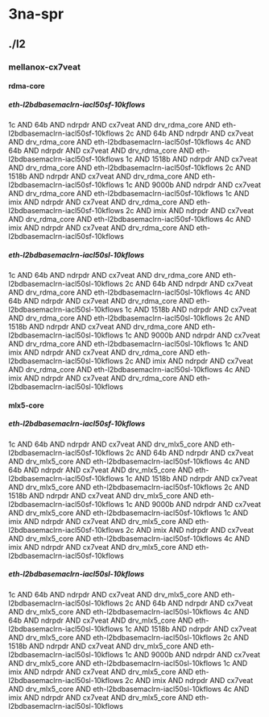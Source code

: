 # 3na-spr
## ./l2
### mellanox-cx7veat
#### rdma-core
##### eth-l2bdbasemaclrn-iacl50sf-10kflows
1c AND 64b AND ndrpdr AND cx7veat AND drv_rdma_core AND eth-l2bdbasemaclrn-iacl50sf-10kflows
2c AND 64b AND ndrpdr AND cx7veat AND drv_rdma_core AND eth-l2bdbasemaclrn-iacl50sf-10kflows
4c AND 64b AND ndrpdr AND cx7veat AND drv_rdma_core AND eth-l2bdbasemaclrn-iacl50sf-10kflows
1c AND 1518b AND ndrpdr AND cx7veat AND drv_rdma_core AND eth-l2bdbasemaclrn-iacl50sf-10kflows
2c AND 1518b AND ndrpdr AND cx7veat AND drv_rdma_core AND eth-l2bdbasemaclrn-iacl50sf-10kflows
1c AND 9000b AND ndrpdr AND cx7veat AND drv_rdma_core AND eth-l2bdbasemaclrn-iacl50sf-10kflows
1c AND imix AND ndrpdr AND cx7veat AND drv_rdma_core AND eth-l2bdbasemaclrn-iacl50sf-10kflows
2c AND imix AND ndrpdr AND cx7veat AND drv_rdma_core AND eth-l2bdbasemaclrn-iacl50sf-10kflows
4c AND imix AND ndrpdr AND cx7veat AND drv_rdma_core AND eth-l2bdbasemaclrn-iacl50sf-10kflows
##### eth-l2bdbasemaclrn-iacl50sl-10kflows
1c AND 64b AND ndrpdr AND cx7veat AND drv_rdma_core AND eth-l2bdbasemaclrn-iacl50sl-10kflows
2c AND 64b AND ndrpdr AND cx7veat AND drv_rdma_core AND eth-l2bdbasemaclrn-iacl50sl-10kflows
4c AND 64b AND ndrpdr AND cx7veat AND drv_rdma_core AND eth-l2bdbasemaclrn-iacl50sl-10kflows
1c AND 1518b AND ndrpdr AND cx7veat AND drv_rdma_core AND eth-l2bdbasemaclrn-iacl50sl-10kflows
2c AND 1518b AND ndrpdr AND cx7veat AND drv_rdma_core AND eth-l2bdbasemaclrn-iacl50sl-10kflows
1c AND 9000b AND ndrpdr AND cx7veat AND drv_rdma_core AND eth-l2bdbasemaclrn-iacl50sl-10kflows
1c AND imix AND ndrpdr AND cx7veat AND drv_rdma_core AND eth-l2bdbasemaclrn-iacl50sl-10kflows
2c AND imix AND ndrpdr AND cx7veat AND drv_rdma_core AND eth-l2bdbasemaclrn-iacl50sl-10kflows
4c AND imix AND ndrpdr AND cx7veat AND drv_rdma_core AND eth-l2bdbasemaclrn-iacl50sl-10kflows
#### mlx5-core
##### eth-l2bdbasemaclrn-iacl50sf-10kflows
1c AND 64b AND ndrpdr AND cx7veat AND drv_mlx5_core AND eth-l2bdbasemaclrn-iacl50sf-10kflows
2c AND 64b AND ndrpdr AND cx7veat AND drv_mlx5_core AND eth-l2bdbasemaclrn-iacl50sf-10kflows
4c AND 64b AND ndrpdr AND cx7veat AND drv_mlx5_core AND eth-l2bdbasemaclrn-iacl50sf-10kflows
1c AND 1518b AND ndrpdr AND cx7veat AND drv_mlx5_core AND eth-l2bdbasemaclrn-iacl50sf-10kflows
2c AND 1518b AND ndrpdr AND cx7veat AND drv_mlx5_core AND eth-l2bdbasemaclrn-iacl50sf-10kflows
1c AND 9000b AND ndrpdr AND cx7veat AND drv_mlx5_core AND eth-l2bdbasemaclrn-iacl50sf-10kflows
1c AND imix AND ndrpdr AND cx7veat AND drv_mlx5_core AND eth-l2bdbasemaclrn-iacl50sf-10kflows
2c AND imix AND ndrpdr AND cx7veat AND drv_mlx5_core AND eth-l2bdbasemaclrn-iacl50sf-10kflows
4c AND imix AND ndrpdr AND cx7veat AND drv_mlx5_core AND eth-l2bdbasemaclrn-iacl50sf-10kflows
##### eth-l2bdbasemaclrn-iacl50sl-10kflows
1c AND 64b AND ndrpdr AND cx7veat AND drv_mlx5_core AND eth-l2bdbasemaclrn-iacl50sl-10kflows
2c AND 64b AND ndrpdr AND cx7veat AND drv_mlx5_core AND eth-l2bdbasemaclrn-iacl50sl-10kflows
4c AND 64b AND ndrpdr AND cx7veat AND drv_mlx5_core AND eth-l2bdbasemaclrn-iacl50sl-10kflows
1c AND 1518b AND ndrpdr AND cx7veat AND drv_mlx5_core AND eth-l2bdbasemaclrn-iacl50sl-10kflows
2c AND 1518b AND ndrpdr AND cx7veat AND drv_mlx5_core AND eth-l2bdbasemaclrn-iacl50sl-10kflows
1c AND 9000b AND ndrpdr AND cx7veat AND drv_mlx5_core AND eth-l2bdbasemaclrn-iacl50sl-10kflows
1c AND imix AND ndrpdr AND cx7veat AND drv_mlx5_core AND eth-l2bdbasemaclrn-iacl50sl-10kflows
2c AND imix AND ndrpdr AND cx7veat AND drv_mlx5_core AND eth-l2bdbasemaclrn-iacl50sl-10kflows
4c AND imix AND ndrpdr AND cx7veat AND drv_mlx5_core AND eth-l2bdbasemaclrn-iacl50sl-10kflows
